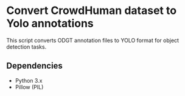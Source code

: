 <!DOCTYPE html>
<html lang="en">
<head>
  <meta charset="UTF-8">
  <meta name="viewport" content="width=device-width, initial-scale=1.0">
</head>
<body>
  <h1>Convert CrowdHuman dataset to Yolo annotations</h1>
  <p>This script converts ODGT annotation files to YOLO format for object detection tasks.</p>
  <h2>Dependencies</h2>
  <ul>
    <li>Python 3.x</li>
    <li>Pillow (PIL)</li>
  </ul>
